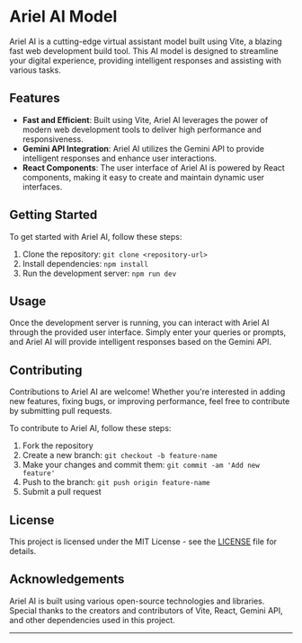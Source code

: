 # Ariel AI Model

Ariel AI is a cutting-edge virtual assistant model built using Vite, a blazing fast web development build tool. This AI model is designed to streamline your digital experience, providing intelligent responses and assisting with various tasks.

## Features

- **Fast and Efficient**: Built using Vite, Ariel AI leverages the power of modern web development tools to deliver high performance and responsiveness.
- **Gemini API Integration**: Ariel AI utilizes the Gemini API to provide intelligent responses and enhance user interactions.
- **React Components**: The user interface of Ariel AI is powered by React components, making it easy to create and maintain dynamic user interfaces.

## Getting Started

To get started with Ariel AI, follow these steps:

1. Clone the repository: `git clone <repository-url>`
2. Install dependencies: `npm install`
3. Run the development server: `npm run dev`

## Usage

Once the development server is running, you can interact with Ariel AI through the provided user interface. Simply enter your queries or prompts, and Ariel AI will provide intelligent responses based on the Gemini API.

## Contributing

Contributions to Ariel AI are welcome! Whether you're interested in adding new features, fixing bugs, or improving performance, feel free to contribute by submitting pull requests.

To contribute to Ariel AI, follow these steps:

1. Fork the repository
2. Create a new branch: `git checkout -b feature-name`
3. Make your changes and commit them: `git commit -am 'Add new feature'`
4. Push to the branch: `git push origin feature-name`
5. Submit a pull request

## License

This project is licensed under the MIT License - see the [LICENSE](LICENSE) file for details.

## Acknowledgements

Ariel AI is built using various open-source technologies and libraries. Special thanks to the creators and contributors of Vite, React, Gemini API, and other dependencies used in this project.

---

